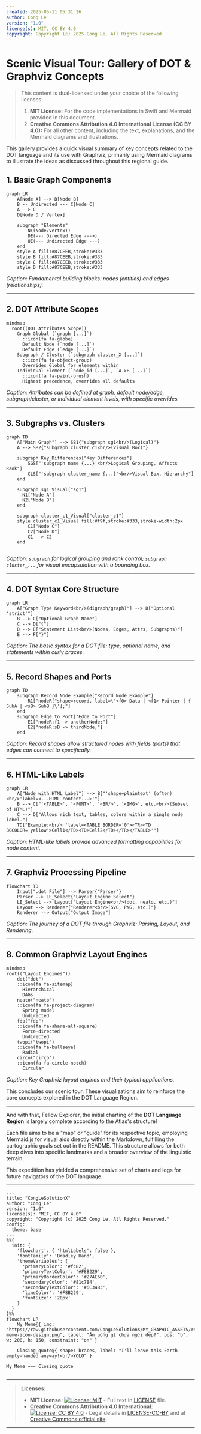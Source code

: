 ```yaml
---
created: 2025-05-11 05:31:26
author: Cong Le
version: "1.0"
license(s): MIT, CC BY 4.0
copyright: Copyright (c) 2025 Cong Le. All Rights Reserved.
---
```





# Scenic Visual Tour: Gallery of DOT & Graphviz Concepts


> This content is dual-licensed under your choice of the following licenses:
> 1.  **MIT License:** For the code implementations in Swift and Mermaid provided in this document.
> 2.  **Creative Commons Attribution 4.0 International License (CC BY 4.0):** For all other content, including the text, explanations, and the Mermaid diagrams and illustrations.



This gallery provides a quick visual summary of key concepts related to the DOT language and its use with Graphviz, primarily using Mermaid diagrams to illustrate the ideas as discussed throughout this regional guide.

## 1. Basic Graph Components

```mermaid
graph LR
    A[Node A] --> B[Node B]
    B -- Undirected --- C[Node C]
    A --> C
    D[Node D / Vertex]

    subgraph "Elements"
        N((Node/Vertex))
        DE(--- Directed Edge --->)
        UE(--- Undirected Edge ---)
    end
    style A fill:#87CEEB,stroke:#333
    style B fill:#87CEEB,stroke:#333
    style C fill:#87CEEB,stroke:#333
    style D fill:#87CEEB,stroke:#333
```
*Caption: Fundamental building blocks: nodes (entities) and edges (relationships).*

----

## 2. DOT Attribute Scopes

```mermaid
mindmap
  root((DOT Attributes Scope))
    Graph Global (`graph [...]`)
      ::icon(fa fa-globe)
      Default Node (`node [...]`)
      Default Edge (`edge [...]`)
    Subgraph / Cluster (`subgraph cluster_X [...]`)
      ::icon(fa fa-object-group)
      Overrides Global for elements within
    Individual Element (`node_id [...]`, `A->B [...]`)
      ::icon(fa fa-paint-brush)
      Highest precedence, overrides all defaults
```
*Caption: Attributes can be defined at graph, default node/edge, subgraph/cluster, or individual element levels, with specific overrides.*

---

## 3. Subgraphs vs. Clusters

```mermaid
graph TD
    A["Main Graph"] --> SB1{"subgraph sg1<br/>(Logical)"}
    A --> SB2{"subgraph cluster_c1<br/>(Visual Box)"}

    subgraph Key_Differences["Key Differences"]
        SGS["'subgraph name {...}'<br/>Logical Grouping, Affects Rank"]
        CLS["'subgraph cluster_name {...}'<br/>Visual Box, Hierarchy"]
    end

    subgraph sg1_Visual["sg1"]
      N1["Node A"]
      N2["Node B"]
    end

    subgraph cluster_c1_Visual["cluster_c1"]
    style cluster_c1_Visual fill:#f9f,stroke:#333,stroke-width:2px
        C1["Node C"]
        C2["Node D"]
        C1 --> C2
    end
    
```
*Caption: `subgraph` for logical grouping and rank control; `subgraph cluster_...` for visual encapsulation with a bounding box.*

----

## 4. DOT Syntax Core Structure

```mermaid
graph LR
    A["Graph Type Keyword<br/>(digraph/graph)"] --> B["Optional 'strict'"]
    B --> C["Optional Graph Name"]
    C --> D["{"]
    D --> E["Statement List<br/>(Nodes, Edges, Attrs, Subgraphs)"]
    E --> F["}"]
```
*Caption: The basic syntax for a DOT file: type, optional name, and statements within curly braces.*

---

## 5. Record Shapes and Ports

```mermaid
graph TD
    subgraph Record_Node_Example["Record Node Example"]
        R1["nodeR["shape=record, label=\'<f0> Data | <f1> Pointer | { SubA | <sB> SubB }\'];"]
    end
    subgraph Edge_to_Port["Edge to Port"]
        E1["nodeR:f1 -> anotherNode;"]
        E2["nodeR:sB -> thirdNode;"]
    end
```
*Caption: Record shapes allow structured nodes with fields (ports) that edges can connect to specifically.*

---

## 6. HTML-Like Labels

```mermaid
graph LR
    A["Node with HTML Label"] --> B["'shape=plaintext' (often)<br/>'label=<...HTML content...>'"]
    B --> C["'<TABLE>', '<FONT>', '<BR/>', '<IMG>', etc.<br/>(Subset of HTML)"]
    C --> D["Allows rich text, tables, colors within a single node label."]
    TD["Example:<br/> 'label=<TABLE BORDER='0'><TR><TD BGCOLOR='yellow'>Cell1</TD><TD>Cell2</TD></TR></TABLE>'"]
```
*Caption: HTML-like labels provide advanced formatting capabilities for node content.*

---

## 7. Graphviz Processing Pipeline

```mermaid
flowchart TD
    Input[".dot File"] --> Parser{"Parser"}
    Parser --> LE_Select{"Layout Engine Select"}
    LE_Select --> Layout["Layout Engine<br/>(dot, neato, etc.)"]
    Layout --> Renderer{"Renderer<br/>(SVG, PNG, etc.)"}
    Renderer --> Output["Output Image"]
```
*Caption: The journey of a DOT file through Graphviz: Parsing, Layout, and Rendering.*

----

## 8. Common Graphviz Layout Engines

```mermaid
mindmap
root(("Layout Engines"))
    dot("dot")
    ::icon(fa fa-sitemap)
      Hierarchical
      DAGs
    neato("neato")
    ::icon(fa fa-project-diagram)
      Spring model
      Undirected
    fdp("fdp")
    ::icon(fa fa-share-alt-square)
      Force-directed
      Undirected
    twopi("twopi")
    ::icon(fa fa-bullseye)
      Radial
    circo("circo")
    ::icon(fa fa-circle-notch)
      Circular
```
*Caption: Key Graphviz layout engines and their typical applications.*

This concludes our scenic tour. These visualizations aim to reinforce the core concepts explored in the DOT Language Region.

---

And with that, Fellow Explorer, the initial charting of the **DOT Language Region** is largely complete according to the Atlas's structure!

Each file aims to be a "map" or "guide" for its respective topic, employing Mermaid.js for visual aids directly within the Markdown, fulfilling the cartographic goals set out in the README. This structure allows for both deep dives into specific landmarks and a broader overview of the linguistic terrain.

This expedition has yielded a comprehensive set of charts and logs for future navigators of the DOT language.





---

<!-- 
```mermaid
%% Current Mermaid version
info
```
-->


```mermaid
---
title: "CongLeSolutionX"
author: "Cong Le"
version: "1.0"
license(s): "MIT, CC BY 4.0"
copyright: "Copyright (c) 2025 Cong Le. All Rights Reserved."
config:
  theme: base
---
%%{
  init: {
    'flowchart': { 'htmlLabels': false },
    'fontFamily': 'Bradley Hand',
    'themeVariables': {
      'primaryColor': '#fc82',
      'primaryTextColor': '#F8B229',
      'primaryBorderColor': '#27AE60',
      'secondaryColor': '#81c784',
      'secondaryTextColor': '#6C3483',
      'lineColor': '#F8B229',
      'fontSize': '20px'
    }
  }
}%%
flowchart LR
    My_Meme@{ img: "https://raw.githubusercontent.com/CongLeSolutionX/MY_GRAPHIC_ASSETS/refs/heads/Designing_graphic_syntax/MY_MEME/My-meme-icon-design.png", label: "Ăn uống gì chưa ngừi đẹp?", pos: "b", w: 200, h: 150, constraint: "on" }

    Closing_quote@{ shape: braces, label: "I'll leave this Earth empty-handed anyway!<br/>YOLO" }

My_Meme ~~~ Closing_quote


```



---
>**Licenses:**
>
>- **MIT License:**  [![License: MIT](https://img.shields.io/badge/License-MIT-yellow.svg)](LICENSE) - Full text in [LICENSE](LICENSE) file.
>- **Creative Commons Attribution 4.0 International:** [![License: CC BY 4.0](https://licensebuttons.net/l/by/4.0/88x31.png)](LICENSE-CC-BY) - Legal details in [LICENSE-CC-BY](LICENSE-CC-BY) and at [Creative Commons official site](http://creativecommons.org/licenses/by/4.0/).
>
---